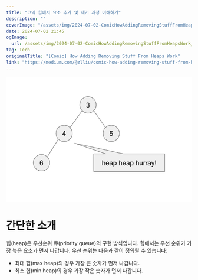 ```yaml
---
title: "코믹 힙에서 요소 추가 및 제거 과정 이해하기"
description: ""
coverImage: "/assets/img/2024-07-02-ComicHowAddingRemovingStuffFromHeapsWork_0.png"
date: 2024-07-02 21:45
ogImage: 
  url: /assets/img/2024-07-02-ComicHowAddingRemovingStuffFromHeapsWork_0.png
tag: Tech
originalTitle: "[Comic] How Adding Removing Stuff From Heaps Work"
link: "https://medium.com/@zlliu/comic-how-adding-removing-stuff-from-heaps-work-017060a7eab6"
---
```




![image](/assets/img/2024-07-02-ComicHowAddingRemovingStuffFromHeapsWork_0.png)

# 간단한 소개

힙(heap)은 우선순위 큐(priority queue)의 구현 방식입니다. 힙에서는 우선 순위가 가장 높은 요소가 먼저 나갑니다. 우선 순위는 다음과 같이 정의될 수 있습니다:

- 최대 힙(max heap)의 경우 가장 큰 숫자가 먼저 나갑니다.
- 최소 힙(min heap)의 경우 가장 작은 숫자가 먼저 나갑니다.
